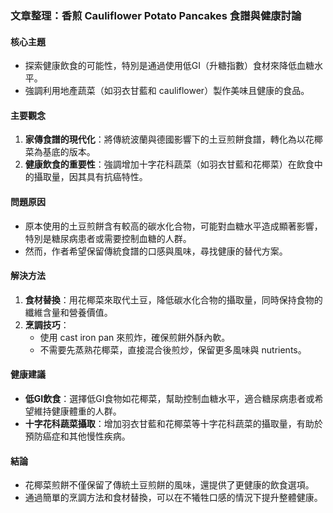 ### 文章整理：香煎 Cauliflower Potato Pancakes 食譜與健康討論

#### 核心主題
- 探索健康飲食的可能性，特別是通過使用低GI（升糖指數）食材來降低血糖水平。
- 強調利用地產蔬菜（如羽衣甘藍和 cauliflower）製作美味且健康的食品。

#### 主要觀念
1. **家傳食譜的現代化**：將傳統波蘭與德國影響下的土豆煎餅食譜，轉化為以花椰菜為基底的版本。
2. **健康飲食的重要性**：強調增加十字花科蔬菜（如羽衣甘藍和花椰菜）在飲食中的攝取量，因其具有抗癌特性。

#### 問題原因
- 原本使用的土豆煎餅含有較高的碳水化合物，可能對血糖水平造成顯著影響，特別是糖尿病患者或需要控制血糖的人群。
- 然而，作者希望保留傳統食譜的口感與風味，尋找健康的替代方案。

#### 解決方法
1. **食材替換**：用花椰菜來取代土豆，降低碳水化合物的攝取量，同時保持食物的纖維含量和營養價值。
2. **烹調技巧**：
   - 使用 cast iron pan 來煎炸，確保煎餅外酥內軟。
   - 不需要先蒸熟花椰菜，直接混合後煎炒，保留更多風味與 nutrients。

#### 健康建議
- **低GI飲食**：選擇低GI食物如花椰菜，幫助控制血糖水平，適合糖尿病患者或希望維持健康體重的人群。
- **十字花科蔬菜攝取**：增加羽衣甘藍和花椰菜等十字花科蔬菜的攝取量，有助於預防癌症和其他慢性疾病。

#### 結論
- 花椰菜煎餅不僅保留了傳統土豆煎餅的風味，還提供了更健康的飲食選項。
- 通過簡單的烹調方法和食材替換，可以在不犧牲口感的情況下提升整體健康。